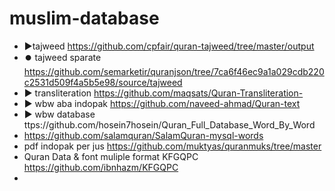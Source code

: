 # muslim-database

- ▶️tajweed https://github.com/cpfair/quran-tajweed/tree/master/output
- ⏺️ tajweed sparate https://github.com/semarketir/quranjson/tree/7ca6f46ec9a1a029cdb220c2531d509f4a5b5e98/source/tajweed
- ▶️ transliteration https://github.com/maqsats/Quran-Transliteration-
- ▶️ wbw aba indopak https://github.com/naveed-ahmad/Quran-text
- ▶️ wbw database ttps://github.com/hosein7hosein/Quran_Full_Database_Word_By_Word
- https://github.com/salamquran/SalamQuran-mysql-words
- pdf indopak per jus https://github.com/muktyas/quranmuks/tree/master
- Quran Data & font muliple format KFGQPC https://github.com/ibnhazm/KFGQPC
- 